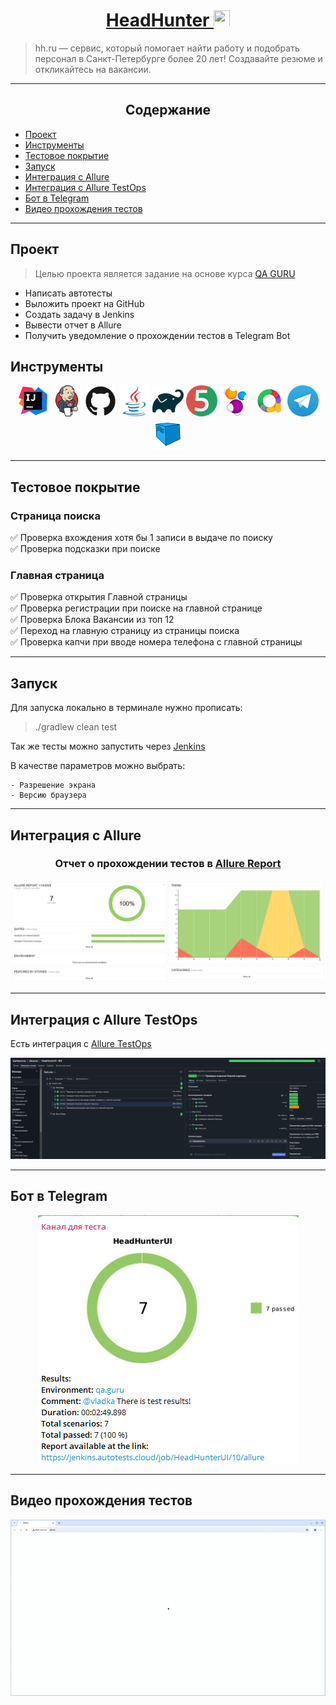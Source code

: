 # <div align="center">[HeadHunter <img src="https://play-lh.googleusercontent.com/FMoQp38r6CDxqD-Iu90cu0HZ-OAMLTztkl1iSWHE-su82MmgFzGZHYGbLJwHBNKiO1g=w240-h480-rw" height="26" width="26">](https://hh.ru/)</div>

> hh.ru — сервис, который помогает найти работу и подобрать персонал в Санкт-Петербурге более 20 лет! Создавайте резюме
> и откликайтесь на вакансии.

---

## <div align="center">Содержание</div>

* <a href="#project">Проект</a>
* <a href="#tools">Инструменты</a>
* <a href="#cases">Тестовое покрытие</a>
* <a href="#launch">Запуск</a>
* <a href="#allure">Интеграция с Allure</a>
* <a href="#allureTestOps">Интеграция с Allure TestOps</a>
* <a href="#telegramBot">Бот в Telegram</a>
* <a href="#video">Видео прохождения тестов</a>

---
<a id="project"></a>

## <a name="Проект">**Проект**</a>

> Целью проекта является задание на основе курса [QA GURU](https://qa.guru/)

- Написать автотесты
- Выложить проект на GitHub
- Создать задачу в Jenkins
- Вывести отчет в Allure
- Получить уведомление о прохождении тестов в Telegram Bot

<a id="tools"></a>

## <a name="Инструменты">**Инструменты**</a>

<p align="center">
<a href="https://www.jetbrains.com/idea/"><img alt="InteliJ IDEA" height="50" src="images/icons/intellij-original.svg" width="50"/></a>
<a href="https://www.jenkins.io/"><img alt="Jenkins" height="50" src="images/icons/jenkins-original.svg" width="50"/></a>
<a href="https://github.com/"><img alt="GitHub" height="50" src="images/icons/github-original.svg" width="50"/></a>  
<a href="https://www.java.com/"><img alt="Java" height="50" src="images/icons/java-original.svg" width="50"/></a>
<a href="https://gradle.org/"><img alt="Gradle" height="50" src="images/icons/gradle-original.svg" width="50"/></a>  
<a href="https://junit.org/junit5/"><img alt="JUnit 5" height="50" src="images/icons/junit-original.svg" width="50"/></a>
<a href="https://selenide.org/"><img alt="Selenide" height="50" src="images/icons/selenide-logo-big.png" width="50"/></a>
<a href="https://github.com/allure-framework/"><img alt="Allure Report" height="50" src="images/icons/allureReports.png" width="50"/></a> 
<a href="https://telegram.org/"><img alt="Telegram" height="50" src="images/icons/telegram.webp" width="50"/></a>
<a href="https://aerokube.com/selenoid/"><img alt="Telegram" height="50" src="images/icons/Selenoid.svg" width="50"/></a>
</p>

---
<a id="cases"></a>

## <a name="Тестовое покрытие">**Тестовое покрытие**</a>

### Страница поиска
<p style="font-size:100%">
✅ Проверка вхождения хотя бы 1 записи в выдаче по поиску <br>
✅ Проверка подсказки при поиске<br>

### Главная страница
<p style="font-size:100%">
✅ Проверка открытия Главной страницы <br>
✅ Проверка регистрации при поиске на главной странице <br>
✅ Проверка Блока Вакансии из топ 12 <br>
✅ Переход на главную страницу из страницы поиска<br>
✅ Проверка капчи при вводе номера телефона с главной страницы<br>

---

<a id="launch"></a>

## <a name="Запуск">**Запуск**</a>

Для запуска локально в терминале нужно прописать:
> ./gradlew clean test

Так же тесты можно запустить через [Jenkins](https://jenkins.autotests.cloud/job/HeadHunterUI/)

В качестве параметров можно выбрать:

```  
- Разрешение экрана
- Версию браузера
```

---
<a id="allure"></a>

## <a name="Интеграция с Allure">**Интеграция с Allure**</a>

### <div align="center">Отчет о прохождении тестов в [Allure Report](https://jenkins.autotests.cloud/job/HeadHunterUI/10/allure/)</div>

<div align="center">
    <img src="images/alure_report.png" alt="AllureReport">
</div>

---

<a id="allureTestOps"></a>

## <a name="Интеграция с Allure TestOps">**Интеграция с Allure TestOps**</a>

Есть интеграция с [Allure TestOps](https://allure.autotests.cloud/launch/44034/tree/688781?treeId=8912)

<img src="images/TestOps.png" width="900">

---
<a id="telegramBot"></a>

## <a name="Бот в Telegram">**Бот в Telegram**</a>

<div align="center">
    <img src="images/telegram_alert.png" alt="TelegramReport">
</div>

---

<a id="video"></a>

## <a name="Видео прохождения тестов">**Видео прохождения тестов**</a>

<div align="center">
    <img src="images/video/emailRegistration.gif" alt="VideoTest">
</div>

